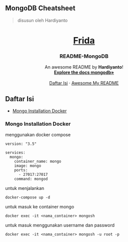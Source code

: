## MongoDB Cheatsheet
> disusun oleh Hardiyanto

<div align="center">
  <a href="https://www.mongodb.com/">
    <h1>Frida</h1>
  </a>

<h3 align="center">README-MongoDB</h3>

  <p align="center">
    An awesome README by <b>Hardiyanto</b>!
    <br />
    <a href="https://www.mongodb.com/docs"><strong>Explore the docs mongodb»</strong></a>
    <br />
    <br />
    <a href="https://github.com/dwiHard/five_byte.github.io/blob/master/cheatsheet/mongodb.md#daftar-isi">Daftar Isi</a>
    ·
    <a href="https://github.com/dwiHard/five_byte.github.io#my-repository---">Awesome My README</a>
  </p>
</div>

## Daftar Isi
* [Mongo Installation Docker](#mongo-installation-docker)


### Mongo Installation Docker
menggunakan docker compose
```
version: "3.5"

services:
  mongo:
    container_name: mongo
    image: mongo
    ports:
      - 27017:27017
    command: mongod
```
untuk menjalankan
```
docker-compose up -d
```
untuk masuk ke container mongo
```
docker exec -it <nama_container> mongosh
```
untuk masuk menggunakan username dan password
```
docker exec -it <nama_container> mongosh -u root -p
```